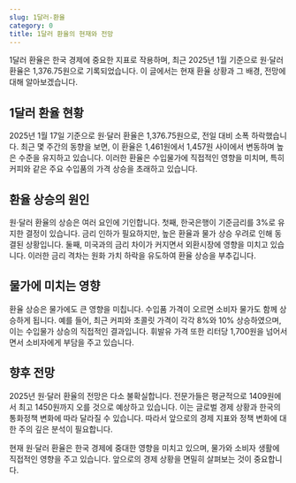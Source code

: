 ```yaml
---
slug: 1달러-환율
category: 0
title: 1달러 환율의 현재와 전망
---
```


1달러 환율은 한국 경제에 중요한 지표로 작용하며, 최근 2025년 1월 기준으로 원·달러 환율은 1,376.75원으로 기록되었습니다. 이 글에서는 현재 환율 상황과 그 배경, 전망에 대해 알아보겠습니다.

## 1달러 환율 현황

2025년 1월 17일 기준으로 원·달러 환율은 1,376.75원으로, 전일 대비 소폭 하락했습니다. 최근 몇 주간의 동향을 보면, 이 환율은 1,461원에서 1,457원 사이에서 변동하며 높은 수준을 유지하고 있습니다. 이러한 환율은 수입물가에 직접적인 영향을 미치며, 특히 커피와 같은 주요 수입품의 가격 상승을 초래하고 있습니다.

## 환율 상승의 원인

원·달러 환율의 상승은 여러 요인에 기인합니다. 첫째, 한국은행이 기준금리를 3%로 유지한 결정이 있습니다. 금리 인하가 필요하지만, 높은 환율과 물가 상승 우려로 인해 동결된 상황입니다. 둘째, 미국과의 금리 차이가 커지면서 외환시장에 영향을 미치고 있습니다. 이러한 금리 격차는 원화 가치 하락을 유도하여 환율 상승을 부추깁니다.

## 물가에 미치는 영향

환율 상승은 물가에도 큰 영향을 미칩니다. 수입품 가격이 오르면 소비자 물가도 함께 상승하게 됩니다. 예를 들어, 최근 커피와 초콜릿 가격이 각각 8%와 10% 상승하였으며, 이는 수입물가 상승의 직접적인 결과입니다. 휘발유 가격 또한 리터당 1,700원을 넘어서면서 소비자에게 부담을 주고 있습니다.

## 향후 전망

2025년 원·달러 환율의 전망은 다소 불확실합니다. 전문가들은 평균적으로 1409원에서 최고 1450원까지 오를 것으로 예상하고 있습니다. 이는 글로벌 경제 상황과 한국의 통화정책 변화에 따라 달라질 수 있습니다. 따라서 앞으로의 경제 지표와 정책 변화에 대한 주의 깊은 분석이 필요합니다.

현재 원·달러 환율은 한국 경제에 중대한 영향을 미치고 있으며, 물가와 소비자 생활에 직접적인 영향을 주고 있습니다. 앞으로의 경제 상황을 면밀히 살펴보는 것이 중요합니다.
